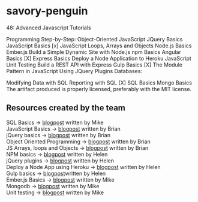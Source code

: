 # savory-penguin
48: Advanced Javascript Tutorials 

 Programming Step-by-Step: Object-Oriented JavaScript
 JQuery Basics
 JavaScript Basics
 [x] JavaScript Loops, Arrays and Objects
 Node.js Basics
 Ember.js
 Build a Simple Dynamic Site with Node.js
 npm Basics
 Angular Basics
  [X] Express Basics
 Deploy a Node Application to Heroku
 JavaScript Unit Testing
 Build a REST API with Express
 Gulp Basics
 [X] The Module Pattern in JavaScript
 Using JQuery Plugins
Databases:

 Modifying Data with SQL
 Reporting with SQL
 [X] SQL Basics
 Mongo Basics
 The artifact produced is properly licensed, preferably with the MIT license.
 
 
 ## Resources created by the team 

SQL Basics -> <a href="https://medium.com/@johnphiliphallmanv/sql-basic-info-fd73aa2d4670#.iev8wtc7n">blogpost</a> written by Mike
<br/>
JavaScript Basics -> <a href="https://medium.com/@bbking/learning-series-javascript-basic-ee898e04b1d0#.lk55h8bs2">blogpost</a> written by Brian
<br/>
jQuery basics -> <a href="https://medium.com/@bbking/jquery-ce0d1cba9e2e#.dobvpqk1e">blogpost</a> written by Brian
<br/>
Object Oriented Programming -> <a href="https://medium.com/@bbking/object-oriented-programming-20409b664ba8#.f3k16n52u">blogpost</a> written by Brian
<br/>
JS Arrays, loops and Objects -> <a href="https://medium.com/@bbking/javascript-arrays-loops-and-objects-7572425169b7#.r5iu7dowr">blogpost</a> written by Brian
<br/>
NPM basics -> <a href="https://medium.com/@helenyau13/npm-basics-f15dd325de30#.2fnoyg6nl ">blogpost</a> written by Helen
<br/>
jQuery plugins -> <a href="https://medium.com/@helenyau13/jquery-plugins-a17d657e6616#.c66qkydg5 ">blogpost</a> written by Helen
<br/>
Deploy a Node App using Heroku -> <a href="https://medium.com/@helenyau13/how-to-deploy-a-node-app-to-heroku-89cea5a22b02#.de5hkhbal ">blogpost</a> written by Helen
<br/>
Gulp basics -> <a href="https://medium.com/@helenyau13/gulp-basics-f197c4c36be9#.wpd2jsip1">blogpost</a>written by Helen
<br/>
Ember.js Basics -> <a href="http://developerinoakland.blogspot.com/2016/12/emberjs-basics.html">blogpost</a> written by Mike
<br/>
Mongodb -> <a href="http://developerinoakland.blogspot.com/2016/12/mongodb-basics.html">blogpost</a> written by Mike
<br/>
Unit testing -> <a href="http://developerinoakland.blogspot.com/2016/12/unit-testing-basics.html">blogpost</a> written by Mike
<br/>
